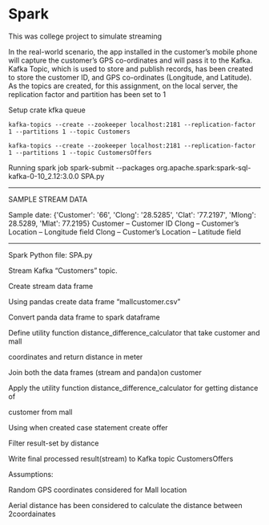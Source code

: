 # Spark
This was college project to simulate streaming

   In the real-world scenario, the app installed in the customer’s mobile phone will capture the customer’s GPS co-ordinates and will pass it to the Kafka.
 Kafka Topic, which is used to store and publish records, has been created to store the customer ID, and GPS co-ordinates (Longitude, and Latitude).
 As the topics are created, for this assignment, on the local server, the replication factor and partition has been set to 1


Setup 
crate kfka queue 

    kafka-topics --create --zookeeper localhost:2181 --replication-factor 1 --partitions 1 --topic Customers

    kafka-topics --create --zookeeper localhost:2181 --replication-factor 1 --partitions 1 --topic CustomersOffers

Running spark job 
spark-submit --packages org.apache.spark:spark-sql-kafka-0-10_2.12:3.0.0 SPA.py

******************************
SAMPLE STREAM DATA

Sample date: {&#39;Customer&#39;: &#39;66&#39;, &#39;Clong&#39;: &#39;28.5285&#39;, &#39;Clat&#39;: &#39;77.2197&#39;, &#39;Mlong&#39;: 28.5289, &#39;Mlat&#39;:
77.2195}
Customer – Customer ID
Clong – Customer’s Location – Longitude field
Clong – Customer’s Location – Latitude field

**********************

Spark Python file: SPA.py

Stream  Kafka “Customers” topic.

Create stream data frame

Using pandas create data frame “mallcustomer.csv”

Convert panda data frame to spark dataframe

Define utility function distance_difference_calculator that take customer and mall

coordinates and return distance in meter

Join both the data frames (stream and panda)on customer

Apply the utility function distance_difference_calculator for getting distance of

customer from mall

Using when created case statement create offer

Filter result-set by distance

Write final processed result(stream) to Kafka topic CustomersOffers

Assumptions:

 Random GPS coordinates considered for Mall location
 
 Aerial distance has been considered to calculate the distance between 2coordainates
